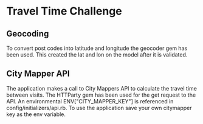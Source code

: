 # Travel Time Challenge

## Geocoding
To convert post codes into latitude and longitude the geocoder gem has been
used. This created the lat and lon on the model after it is validated.

## City Mapper API
The application makes a call to City Mappers API to calculate the travel time between visits. The HTTParty gem has been used for the get request to the API. An environmental ENV["CITY_MAPPER_KEY"] is referenced in config/initializers/api.rb. To use the application save your own citymapper key as the env variable.


